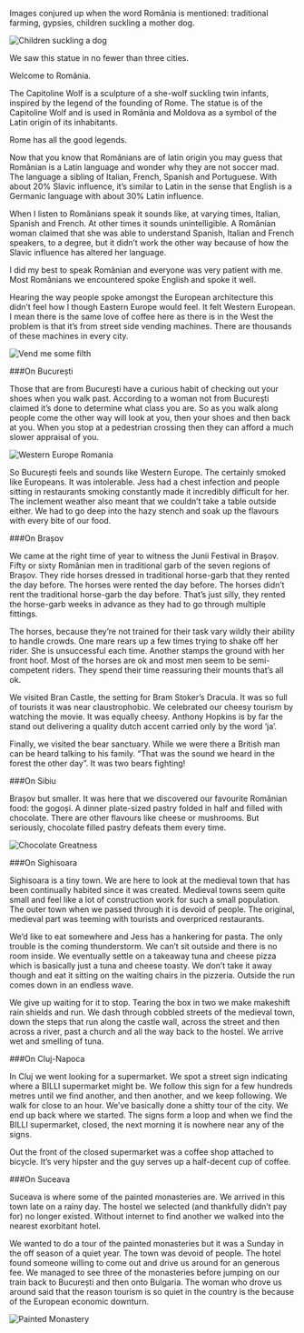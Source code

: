Images conjured up when the word România is mentioned: traditional farming, gypsies, children suckling a mother dog. 

![Children suckling a dog](https://s3.amazonaws.com/distributedlife.com/travel/images/DSCF8537.jpg)

We saw this statue in no fewer than three cities. 

Welcome to România. 

The Capitoline Wolf is a sculpture of a she-wolf suckling twin infants, inspired by the legend of the founding of Rome. The statue is of the Capitoline Wolf and is used in România and Moldova as a symbol of the Latin origin of its inhabitants. 

Rome has all the good legends.

Now that you know that Românians are of latin origin you may guess that  Românian is a Latin language and wonder why they are not soccer mad. The language a sibling of Italian, French, Spanish and Portuguese. With about 20% Slavic influence, it’s similar to Latin in the sense that English is a Germanic language with about 30% Latin influence. 

When I listen to Românians speak it sounds like, at varying times, Italian, Spanish and French. At other times it sounds unintelligible. A Românian woman claimed that she was able to understand Spanish, Italian and French speakers, to a degree, but it didn’t work the other way because of how the Slavic influence has altered her language.

I did my best to speak Românian and everyone was very patient with me. Most Românians we encountered spoke English and spoke it well.

Hearing the way people spoke amongst the European architecture this didn’t feel how I though Eastern Europe would feel. It felt Western European. I mean there is the same love of coffee here as there is in the West the problem is that it’s from street side vending machines. There are thousands of these machines in every city.

![Vend me some filth](https://s3.amazonaws.com/distributedlife.com/travel/images/DSCF8697.jpg)

###On București

Those that are from București have a curious habit of checking out your shoes when you walk past. According to a woman not from București claimed it’s done to determine what class you are. So as you walk along people come the other way will look at you, then your shoes and then back at you. When you stop at a pedestrian crossing then they can afford a much slower appraisal of you.

![Western Europe Romania](https://s3.amazonaws.com/distributedlife.com/travel/images/DSCF8495.jpg)

So București feels and sounds like Western Europe. The certainly smoked like Europeans. It was intolerable. Jess had a chest infection and people sitting in restaurants smoking constantly made it incredibly difficult for her. The inclement weather also meant that we couldn’t take a table outside either. We had to go deep into the hazy stench and soak up the flavours with every bite of our food.

###On Brașov

We came at the right time of year to witness the Junii Festival in Brașov. Fifty or sixty Românian men in traditional garb of the seven regions of Brașov. They ride horses dressed in traditional horse-garb that they rented the day before. The horses were rented the day before. The horses didn’t rent the traditional horse-garb the day before. That’s just silly, they rented the horse-garb weeks in advance as they had to go through multiple fittings.

The horses, because they’re not trained for their task vary wildly their ability to handle crowds. One mare rears up a few times trying to shake off her rider. She is unsuccessful each time. Another stamps the ground with her front hoof. Most of the horses are ok and most men seem to be semi-competent riders. They spend their time reassuring their mounts that’s all ok. 

We visited Bran Castle, the setting for Bram Stoker’s Dracula. It was so full of tourists it was near claustrophobic. We celebrated our cheesy tourism by watching the movie. It was equally cheesy. Anthony Hopkins is by far the stand out delivering a quality dutch accent carried only by the word ‘ja’.

Finally, we visited the bear sanctuary. While we were there a British man can be heard talking to his family. “That was the sound we heard in the forest the other day”. It was two bears fighting!


###On Sibiu

Brașov but smaller. It was here that we discovered our favourite Românian food: the gogoși. A dinner plate-sized pastry folded in half and filled with chocolate. There are other flavours like cheese or mushrooms. But seriously, chocolate filled pastry defeats them every time.

![Chocolate Greatness](https://s3.amazonaws.com/distributedlife.com/travel/images/DSCF8674.jpg)

###On Sighisoara

Sighisoara is a tiny town. We are here to look at the medieval town that has been continually habited since it was created. Medieval towns seem quite small and feel like a lot of construction work for such a small population. The outer town when we passed through it is devoid of people. The original, medieval part was teeming with tourists and overpriced restaurants.

We’d like to eat somewhere and Jess has a hankering for pasta. The only trouble is the coming thunderstorm. We can’t sit outside and there is no room inside. We eventually settle on a takeaway tuna and cheese pizza which is basically just a tuna and cheese toasty. We don’t take it away though and eat it sitting on the waiting chairs in the pizzeria. Outside the run comes down in an endless wave.

We give up waiting for it to stop. Tearing the box in two we make makeshift rain shields and run. We dash through cobbled streets of the medieval town, down the steps that run along the castle wall, across the street and then across a  river, past a church and all the way back to the hostel. We arrive wet and smelling of tuna.

###On Cluj-Napoca

In Cluj we went looking for a supermarket. We spot a street sign indicating where a BILLI supermarket might be. We follow this sign for a few hundreds metres until we find another, and then another, and we keep following. We walk for close to an hour. We’ve basically done a shitty tour of the city. We end up back where we started. The signs form a loop and when we find the BILLI supermarket, closed, the next morning it is nowhere near any of the signs.

 Out the front of the closed supermarket was a coffee shop attached to bicycle. It’s very hipster and the guy serves up a half-decent cup of coffee.

###On Suceava

Suceava is where some of the painted monasteries are. We arrived in this town late on a rainy day. The hostel we selected (and thankfully didn’t pay for) no longer existed. Without internet to find another we walked into the nearest exorbitant hotel. 

We wanted to do a tour of the painted monasteries but it was a Sunday in the off season of a quiet year. The town was devoid of people. The hotel found someone willing to come out and drive us around for an generous fee. We managed to see three of the monasteries before jumping on our train back to București and then onto Bulgaria. The woman who drove us around said that the reason tourism is so quiet in the country is the because of the European economic downturn.

![Painted Monastery](https://s3.amazonaws.com/distributedlife.com/travel/images/DSCF8750.jpg)